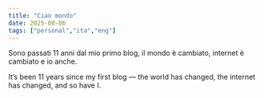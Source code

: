 ```yaml
---
title: "Ciao mondo"
date: 2025-08-06
tags: ["personal","ita","eng"]
---
```


Sono passati 11 anni dal mio primo blog, il mondo è cambiato, internet è cambiato e io anche.

It’s been 11 years since my first blog — the world has changed, the internet has changed, and so have I.
